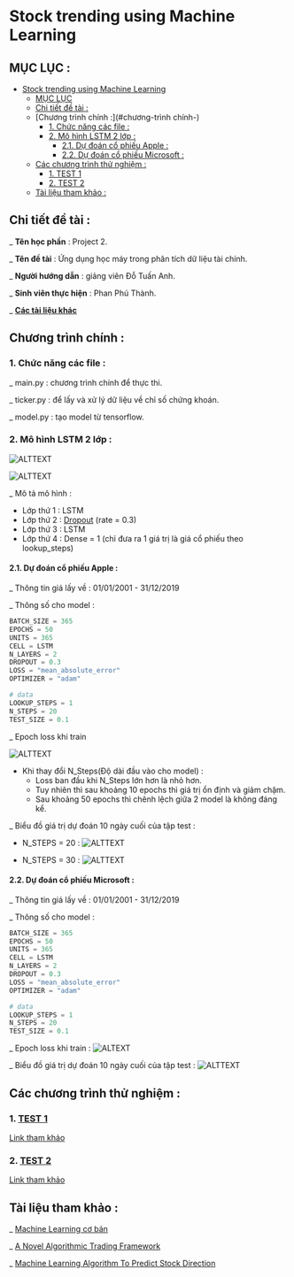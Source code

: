 # Stock trending using Machine Learning

## MỤC LỤC : 

- [Stock trending using Machine Learning](#stock-trending-using-machine-learning)
  * [MỤC LỤC](#mục-lục-)
  * [Chi tiết đề tài :](#chi-tiết-đề-tài)
  * [Chương trình chính :](#chương-trình chính-)
    + [1. Chức năng các file :](#1-chức-năng-các-file-)
    + [2. Mô hình LSTM 2 lớp :](#2-mô-hình-lstm-2-lớp-)
      - [2.1. Dự đoán cổ phiếu Apple :](#21-dự-đoán-cổ-phiếu-apple-)
      - [2.2. Dự đoán cổ phiếu Microsoft :](22-dự-đoán-cổ-phiếu-microsoft-)
  * [Các chương trình thử nghiệm :](#các-chương-trình-thử-nghiệm-)
    + [1. TEST 1](https://github.com/ThanhPP/HUST_20192_Project2/tree/master/Test124032020)
    + [2. TEST 2](https://github.com/ThanhPP/HUST_20192_Project2/tree/master/Test042020)
  * [Tài liệu tham khảo :](#tài-liệu-tham-khảo-)


## Chi tiết đề tài : 

_ **Tên học phần** : Project 2.

_ **Tên đề tài** : Ứng dụng học máy trong phân tích dữ liệu tài chính.

_ **Người hướng dẫn** : giảng viên Đỗ Tuấn Anh.

_ **Sinh viên thực hiện** : Phan Phú Thành.

_ [**Các tài liệu khác**](https://drive.google.com/open?id=1bVA8XYJ_cDb9mNIbi9VGlNTvnni_0VFJ)

## Chương trình chính :

### 1. Chức năng các file :

_ main.py : chương trình chính để thực thi.

_ ticker.py : để lấy và xử lý dữ liệu về chỉ số chứng khoán.

_ model.py : tạo model từ tensorflow.

### 2. Mô hình LSTM 2 lớp : 

![ALTTEXT](img/LSTM_2_Layers_25042020.png)

![ALTTEXT](img/LSTM_2_Layers_Summary_25042020.png)

_ Mô tả mô hình :
- Lớp thứ 1 : LSTM
- Lớp thứ 2 : [Dropout](https://www.phamduytung.com/blog/2019-05-05-deep-learning-dropout/) (rate = 0.3)
- Lớp thứ 3 : LSTM
- Lớp thứ 4 : Dense = 1 (chỉ đưa ra 1 giá trị là giá cổ phiếu theo lookup_steps)

#### 2.1. Dự đoán cổ phiếu Apple :
_ Thông tin giá lấy về : 01/01/2001 - 31/12/2019

_ Thông số cho model :
```python
BATCH_SIZE = 365
EPOCHS = 50
UNITS = 365
CELL = LSTM
N_LAYERS = 2
DROPOUT = 0.3
LOSS = "mean_absolute_error"
OPTIMIZER = "adam"

# data
LOOKUP_STEPS = 1
N_STEPS = 20
TEST_SIZE = 0.1
```

_ Epoch loss khi train 

![ALTTEXT](img/AAPL_LSTM_2_Layers_NSteps_25042020.png)

- Khi thay đổi N_Steps(Độ dài đầu vào cho model) :
    - Loss ban đầu khi N_Steps lớn hơn là nhỏ hơn.
    - Tuy nhiên thì sau khoảng 10 epochs thì giá trị ổn định và giảm chậm.
    - Sau khoảng 50 epochs thì chênh lệch giữa 2 model là không đáng kể.
    
_ Biểu đồ giá trị dự đoán 10 ngày cuối của tập test :
- N_STEPS = 20 : 
![ALTTEXT](img/AAPL_LSTM_2_Layers_NSteps20_Graph_25042020.png)
    
- N_STEPS = 30 :
![ALTTEXT](img/AAPL_LSTM_2_Layers_NSteps30_Graph_25042020.png)
    
#### 2.2. Dự đoán cổ phiếu Microsoft :
_ Thông tin giá lấy về : 01/01/2001 - 31/12/2019

_ Thông số cho model :
```python
BATCH_SIZE = 365
EPOCHS = 50
UNITS = 365
CELL = LSTM
N_LAYERS = 2
DROPOUT = 0.3
LOSS = "mean_absolute_error"
OPTIMIZER = "adam"

# data
LOOKUP_STEPS = 1
N_STEPS = 20
TEST_SIZE = 0.1
```

_ Epoch loss khi train :
![ALTEXT](img/MSFT_LSTM_2_Layers_NSteps_25042020.png)

_ Biểu đồ giá trị dự đoán 10 ngày cuối của tập test :
![ALTTEXT](img/MSFT_LSTM_2_Layers_NSteps20_Graph_25042020.png)

## Các chương trình thử nghiệm :

### 1. [TEST 1](https://github.com/ThanhPP/HUST_20192_Project2/tree/master/Test124032020)

[Link tham khảo](https://medium.com/@jasonbamford/machine-learning-algorithm-to-predict-stock-direction-d54b7666cc7c)

### 2. [TEST 2](https://github.com/ThanhPP/HUST_20192_Project2/tree/master/Test042020)

[Link tham khảo](https://www.thepythoncode.com/article/stock-price-prediction-in-python-using-tensorflow-2-and-keras)

## Tài liệu tham khảo : 

_ [Machine Learning cơ bản](https://drive.google.com/open?id=0B7ujsutwirjXLXlwcnZUTjVVRXVjd19WNlVmREdac0xFNGIw)

_ [A Novel Algorithmic Trading Framework](https://drive.google.com/open?id=0B7ujsutwirjXc2YzVWdYWUZUZnBzNEp1MXotNVhrUEpfTmlj)

_ [Machine Learning Algorithm To Predict Stock Direction](https://medium.com/@jasonbamford/machine-learning-algorithm-to-predict-stock-direction-d54b7666cc7c)